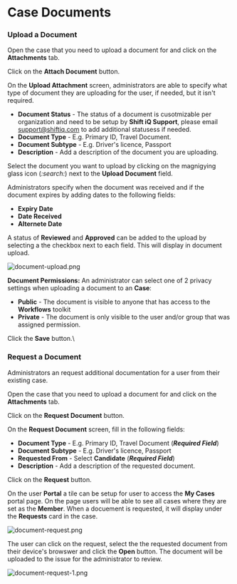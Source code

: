 # Case Documents

### Upload a Document

Open the case that you need to upload a document for and click on the **Attachments** tab.

Click on the **Attach Document** button.

On the **Upload Attachment** screen, administrators are able to specify what type of document they are uploading for the user, if needed, but it isn't required.

* **Document Status** - The status of a document is cusotmizable per organization and need to be setup by **Shift iQ Support**, please email [support@shiftiq.com](mailto:support@shiftiq.com) to add additional statusess if needed.
* **Document Type** - E.g. Primary ID, Travel Document.
* **Document Subtype** - E.g. Driver's licence, Passport
* **Description** - Add a description of the document you are uploading.

Select the document you want to upload by clicking on the magnigying glass icon (<i class="fa-search">:search:</i>) next to the **Upload Document** field.

Administrators specify when the document was received and if the document expires by adding dates to the following fields:

* **Expiry Date**
* **Date Received**
* **Alternete Date**

A status of **Reviewed** and **Approved** can be added to the upload by selecting a the checkbox next to each field. This will display in document upload.

![document-upload.png](https://e02.insite.com/files/sites/e02/upload-or-request-a-document/document-upload.png)

**Document Permissions:** An administrator can select one of 2 privacy settings when uploading a document to an **Case**:

* **Public** - The document is visible to anyone that has access to the **Workflows** toolkit
* **Private** - The document is only visible to the user and/or group that was assigned permission.

Click the **Save** button.\


### Request a Document

Administrators an request additional documentation for a user from their existing case.

Open the case that you need to upload a document for and click on the **Attachments** tab.

Click on the **Request Document** button.

On the **Request Document** screen, fill in the following fields:

* **Document Type** - E.g. Primary ID, Travel Document (_**Required Field**_)
* **Document Subtype** - E.g. Driver's licence, Passport
* **Requested From** - Select **Candidate** (_**Required Field**_)
* **Description** - Add a description of the requested document.

Click on the **Request** button.

On the user **Portal** a tile can be setup for user to access the **My Cases** portal page. On the page users will be able to see all cases where they are set as the **Member**. When a docuement is requested, it will display under the **Requests** card in the case.

![document-request.png](https://e02.insite.com/files/sites/e02/upload-or-request-a-document/document-request.png)

The user can click on the request, select the the requested document from their device's browswer and click the **Open** button. The document will be uploaded to the issue for the administrator to review.

![document-request-1.png](https://e02.insite.com/files/sites/e02/upload-or-request-a-document/document-request-1.png)
